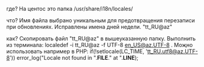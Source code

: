 где? На центос это папка /usr/share/i18n/locales/

что? Имя файла выбрано уникальным для предотвращения перезаписи при обновлениях. Исправлены имена дней недели. "tt_RU@az"

как? Скопировать файл "tt_RU@az" в вышеуказанную папку. Выполнить из терминала: localedef -i tt_RU@az -f UTF-8 en_US@az.UTF-8 .
Моҗно использовать например в PHP: 
if(!setlocale(LC_TIME, 'tt_RU.utf8@az.UTF-8')) error_log("Locale not found in ".__FILE__." at ".__LINE__);

